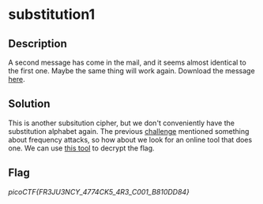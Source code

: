 # substitution1

## Description

A second message has come in the mail, and it seems almost identical to the first one. Maybe the same thing will work again.
Download the message [here](https://artifacts.picoctf.net/c/418/message.txt).

## Solution

This is another subsitution cipher, but we don't conveniently have the substitution alphabet again. The previous [challenge](https://github.com/FlyN-Nick/picoGymWriteups/blob/main/Cryptography/substitution0/substitution0.md) mentioned something about frequency attacks, so how about we look for an online tool that does one. We can use [this tool](https://www.guballa.de/substitution-solver) to decrypt the flag.

## Flag

*picoCTF{FR3JU3NCY_4774CK5_4R3_C001_B810DD84}*
